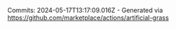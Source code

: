 Commits: 2024-05-17T13:17:09.016Z - Generated via https://github.com/marketplace/actions/artificial-grass
<br>
